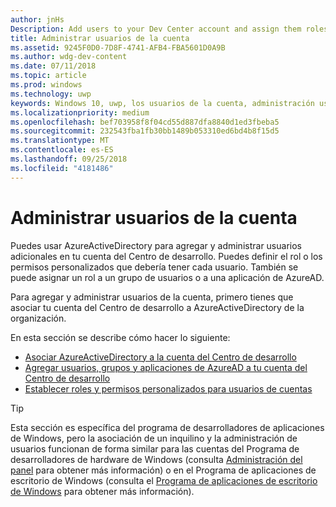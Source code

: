 ```yaml
---
author: jnHs
Description: Add users to your Dev Center account and assign them roles with specific permissions.
title: Administrar usuarios de la cuenta
ms.assetid: 9245F0D0-7D8F-4741-AFB4-FBA5601D0A9B
ms.author: wdg-dev-content
ms.date: 07/11/2018
ms.topic: article
ms.prod: windows
ms.technology: uwp
keywords: Windows 10, uwp, los usuarios de la cuenta, administración usuarios, azure ad, multiusuario, varios usuarios
ms.localizationpriority: medium
ms.openlocfilehash: bef703958f8f04cd55d887dfa8840d1ed3fbeba5
ms.sourcegitcommit: 232543fba1fb30bb1489b053310ed6bd4b8f15d5
ms.translationtype: MT
ms.contentlocale: es-ES
ms.lasthandoff: 09/25/2018
ms.locfileid: "4181486"
---
```

# <a name="manage-account-users"></a>Administrar usuarios de la cuenta

Puedes usar AzureActiveDirectory para agregar y administrar usuarios adicionales en tu cuenta del Centro de desarrollo. Puedes definir el rol o los permisos personalizados que debería tener cada usuario. También se puede asignar un rol a un grupo de usuarios o a una aplicación de AzureAD.

Para agregar y administrar usuarios de la cuenta, primero tienes que asociar tu cuenta del Centro de desarrollo a AzureActiveDirectory de la organización. 

En esta sección se describe cómo hacer lo siguiente:

-   [Asociar AzureActiveDirectory a la cuenta del Centro de desarrollo](associate-azure-ad-with-dev-center.md)
-   [Agregar usuarios, grupos y aplicaciones de AzureAD a tu cuenta del Centro de desarrollo](add-users-groups-and-azure-ad-applications.md)
-   [Establecer roles y permisos personalizados para usuarios de cuentas](set-custom-permissions-for-account-users.md)

> [!TIP]
> Esta sección es específica del programa de desarrolladores de aplicaciones de Windows, pero la asociación de un inquilino y la administración de usuarios funcionan de forma similar para las cuentas del Programa de desarrolladores de hardware de Windows (consulta [Administración del panel](https://docs.microsoft.com/windows-hardware/drivers/dashboard/dashboard-administration) para obtener más información) o en el Programa de aplicaciones de escritorio de Windows (consulta el [Programa de aplicaciones de escritorio de Windows](https://docs.microsoft.com/windows/desktop/appxpkg/windows-desktop-application-program#add-and-manage-account-users) para obtener más información).
